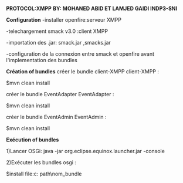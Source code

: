 **PROTOCOL:XMPP**
**BY: MOHANED ABID ET LAMJED GAIDI INDP3-SNI**



**Configuration**
-installer openfire:serveur XMPP

-telechargement smack v3.0 :client XMPP

-importation des  .jar: smack.jar ,smacks.jar

-configuration de la connexion entre smack et openfire avant l'implementation des bundles





**Création of bundles**
créer le bundle client-XMPP client-XMPP : 

$mvn clean install

créer le bundle EventAdapter EventAdapter : 

$mvn clean install

créer le bundle EventAdmin EventAdmin :  

$mvn clean install





**Exécution of bundles**

1)Lancer OSGi: java -jar org.eclipse.equinox.launcher.jar -console

2)Exécuter les bundles osgi :

$install file:c: path\nom_bundle
